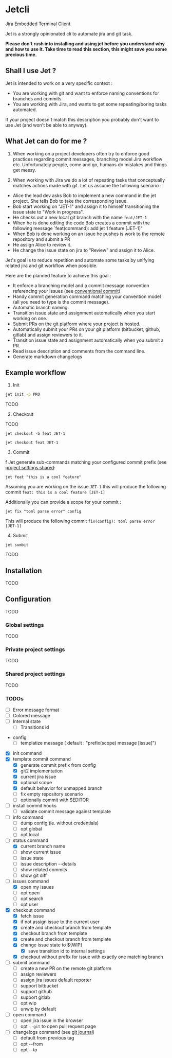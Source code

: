 # Jetcli
Jira Embedded Terminal Client

Jet is a strongly opinionated cli to automate jira and git task.

**Please don't rush into installing and using jet before you understand why and how to use it. Take time to read this 
section, this might save you some precious time.** 

## Shall I use Jet ? 

Jet is intended to work on a very specific context : 
- You are working with git and want to enforce naming conventions for branches and commits.
- You are working with Jira, and wants to get some repeating/boring tasks automated.

If your project doesn't match this description you probably don't want to use Jet (and won't be able to anyway). 

## What Jet can do for me ? 

1. When working on a project developers often try to enforce good practices regarding commit messages, 
branching model Jira workflow etc. Unfortunately people, come and go, humans do mistakes and things get messy.

2. When working with Jira we do a lot of repeating tasks that conceptually matches actions made with git. 
Let us assume the following scenario :

- Alice the lead dev asks Bob to implement a new command in the jet project. She tells Bob to take the corresponding issue. 
- Bob start working on "JET-1" and assign it to himself transitioning the issue state to "Work in progress".
- He checks out a new local git branch with the name `feat/JET-1` 
- When he is done editing the code Bob creates a commit with the following message `feat(command): add jet 1 feature [JET-1]"
- When Bob is done working on an issue he pushes is work to the remote repository and submit a PR
- He assign Alice to review it.
- He change the issue state on jira to "Review" and assign it to Alice.

Jet's goal is to reduce repetition and automate some tasks by unifying related jira and git workflow when possible. 

Here are the planned feature to achieve this goal : 
- It enforce a branching model and a commit message convention referencing your issues 
(see [conventional commit](https://www.conventionalcommits.org/en/v1.0.0/))
- Handy commit generation command matching your convention model (all you need to type is the commit message).
- Automatic branch naming.
- Transition issue state and assignment automatically when you start working on one. 
- Submit PRs on the git platform where your project is hosted. 
- Automatically submit your PRs on your git platform (bitbucket, github, gitlab) and assign reviewers to it. 
- Transition issue state and assignment automatically when you submit a PR. 
- Read issue description and comments from the command line. 
- Generate markdown changelogs

## Example workflow

1. Init

```sh
jet init -p PRO
```

TODO
 
2. Checkout 

TODO 

```shell script
jet checkout -b feat JET-1
``` 

```shell script
jet checkout feat JET-1
``` 

3. Commit

f
Jet generate sub-commands matching your configured commit prefix (see [project settings shared](#shared-project-settings):

```shell script
jet feat "this is a cool feature"
```
Assuming you are working on the issue `JET-1` this will produce the following commit `feat: this is a cool feature [JET-1]`

Additionally you can provide a scope for your commit :

```shell script
jet fix "toml parse error" config
```

This will produce the following commit `fix(config): toml parse error [JET-1]`

4. Submit 

```shell script
jet sumbit
```

TODO



## Installation
TODO
## Configuration
TODO
### Global settings
TODO
### Private project settings
TODO
### Shared project settings
TODO


### TODOs

- [ ] Error message format 
- [ ] Colored message
- [ ] Internal state
    - [ ] Transitions id
- config
    - [ ] templatize message ( default : "prefix(scope) message  \[issue\]")
- [x] init command
- [x] template commit command
    - [x] generate commit prefix from config
    - [x] git2 implementation
    - [x] current jira issue
    - [x] optional scope
    - [x] default behavior for unmapped branch
    - [ ] fix empty repository scenario
    - [ ] optionally commit with $EDITOR
- [ ] install commit hooks
    - [ ] validate commit message against template
- [ ] info command
    - [ ] dump config (ie. without credentials)
    - [ ] opt global
    - [ ] opt local
- [ ] status command
    - [x] current branch name
    - [ ] show current issue
    - [ ] issue state
    - [ ] issue description --details
    - [ ] show related commits
    - [ ] show git diff
- [ ] issues command
    - [x] open my issues
    - [ ] opt open
    - [ ] opt search
    - [ ] opt user
- [x] checkout command
    - [x] fetch issue
    - [x] if not assign issue to the current user 
    - [x] create and checkout branch from template
    - [x] checkout branch from template
    - [x] create and checkout branch from template
    - [x] change issue state to ${WIP}
        - [x] save transition id to internal settings
    - [x] checkout without prefix for issue with exactly one matching branch
- [ ] submit command
    - [ ] create a new PR on the remote git platform
    - [ ] assign reviewers
    - [ ] assign jira issues default reporter
    - [ ] support bitbucket
    - [ ] support github
    - [ ] support gitlab
    - [ ] opt wip
    - [ ] unwip by default
- [ ] open command 
    - [ ] open jira issue in the browser
    - [ ] opt `--git` to open pull request page
- [ ] changelogs command (see [git journal](https://github.com/saschagrunert/git-journal))
    - [ ] default from previous tag
    - [ ] opt --from 
    - [ ] opt --to

